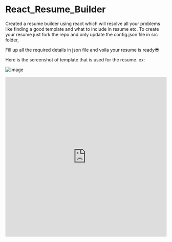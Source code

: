 # React_Resume_Builder
Created a resume builder using react which will resolve all your problems like finding a good template and what to include in resume etc.
To create your resume just fork the repo and only update the config.json file in src folder,

Fill up all the required details in json file and voila your resume is ready😎

Here is the screenshot of template that is used for the resume. ex:

![image](https://user-images.githubusercontent.com/68028455/151501057-f1aa031f-bb67-431d-b640-264c19ed7de2.png)

<iframe src="https://codesandbox.io/embed/github/sk9873422561/React_Resume_Builder/tree/main/?fontsize=14&hidenavigation=1&theme=dark"
     style="width:100%; height:500px; border:0; border-radius: 4px; overflow:hidden;"
     title="react"
     allow="accelerometer; ambient-light-sensor; camera; encrypted-media; geolocation; gyroscope; hid; microphone; midi; payment; usb; vr; xr-spatial-tracking"
     sandbox="allow-forms allow-modals allow-popups allow-presentation allow-same-origin allow-scripts"
        ></iframe>
